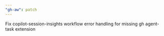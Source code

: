 ```yaml
---
"gh-aw": patch
---
```


Fix copilot-session-insights workflow error handling for missing gh agent-task extension
